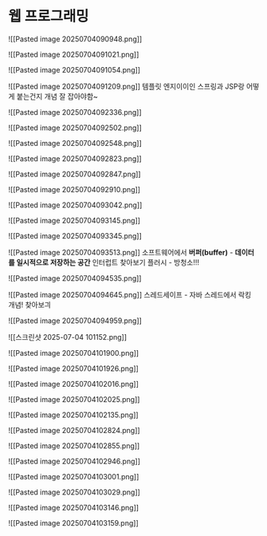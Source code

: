 
# 웹 프로그래밍

![[Pasted image 20250704090948.png]]

![[Pasted image 20250704091021.png]]

![[Pasted image 20250704091054.png]]

![[Pasted image 20250704091209.png]]
템플릿 엔지이이인
스프링과 JSP랑 어떻게 붙는건지 개념 잘 잡아야함~

![[Pasted image 20250704092336.png]]

![[Pasted image 20250704092502.png]]

![[Pasted image 20250704092548.png]]

![[Pasted image 20250704092823.png]]

![[Pasted image 20250704092847.png]]

![[Pasted image 20250704092910.png]]

![[Pasted image 20250704093042.png]]

![[Pasted image 20250704093145.png]]

![[Pasted image 20250704093345.png]]

![[Pasted image 20250704093513.png]]
소프트웨어에서 **버퍼(buffer)** - **데이터를 일시적으로 저장하는 공간**
인터럽트 찾아보기
플러시 - 방청소!!!

![[Pasted image 20250704094535.png]]

![[Pasted image 20250704094645.png]]
스레드세이프 - 자바 스레드에서 락킹 개념! 찾아보긔

![[Pasted image 20250704094959.png]]

![[스크린샷 2025-07-04 101152.png]]

![[Pasted image 20250704101900.png]]

![[Pasted image 20250704101926.png]]

![[Pasted image 20250704102016.png]]

![[Pasted image 20250704102025.png]]

![[Pasted image 20250704102135.png]]

![[Pasted image 20250704102824.png]]

![[Pasted image 20250704102855.png]]

![[Pasted image 20250704102946.png]]

![[Pasted image 20250704103001.png]]

![[Pasted image 20250704103029.png]]

![[Pasted image 20250704103146.png]]

![[Pasted image 20250704103159.png]]

